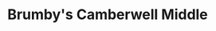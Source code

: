 ---
title: "Brumby's Camberwell Middle"
url: /camberwell/brumbys-camberwell-middle/
shop: Bäckerei
---